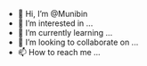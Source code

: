 - 👋 Hi, I’m @Munibin
- 👀 I’m interested in ...
- 🌱 I’m currently learning ...
- 💞️ I’m looking to collaborate on ...
- 📫 How to reach me ...

<!---
Munibin/Munibin is a ✨ special ✨ repository because its `README.md` (this file) appears on your GitHub profile.
You can click the Preview link to take a look at your changes.
--->
